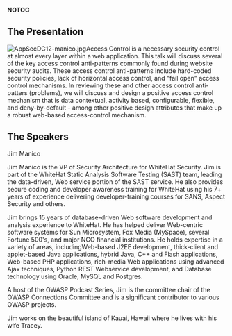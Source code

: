 <noinclude></noinclude> __NOTOC__

## The Presentation

![AppSecDC12-manico.jpg](AppSecDC12-manico.jpg
"AppSecDC12-manico.jpg")Access Control is a necessary security control
at almost every layer within a web application. This talk will discuss
several of the key access control anti-patterns commonly found during
website security audits. These access control anti-patterns include
hard-coded security policies, lack of horizontal access control, and
"fail open" access control mechanisms. In reviewing these and other
access control anti-patters (problems), we will discuss and design a
positive access control mechanism that is data contextual, activity
based, configurable, flexible, and deny-by-default - among other
positive design attributes that make up a robust web-based
access-control mechanism.

## The Speakers

Jim Manico

Jim Manico is the VP of Security Architecture for WhiteHat Security. Jim
is part of the WhiteHat Static Analysis Software Testing (SAST) team,
leading the data-driven, Web service portion of the SAST service. He
also provides secure coding and developer awareness training for
WhiteHat using his 7+ years of experience delivering developer-training
courses for SANS, Aspect Security and others.

Jim brings 15 years of database-driven Web software development and
analysis experience to WhiteHat. He has helped deliver Web-centric
software systems for Sun Microsystem, Fox Media (MySpace), several
Fortune 500's, and major NGO financial institutions. He holds expertise
in a variety of areas, includingWeb-based J2EE development, thick-client
and applet-based Java applications, hybrid Java, C++ and Flash
applications, Web-based PHP applications, rich-media Web applications
using advanced Ajax techniques, Python REST Webservice development, and
Database technology using Oracle, MySQL and Postgres.

A host of the OWASP Podcast Series, Jim is the committee chair of the
OWASP Connections Committee and is a significant contributor to various
OWASP projects.

Jim works on the beautiful island of Kauai, Hawaii where he lives with
his wife Tracey. <noinclude></noinclude>